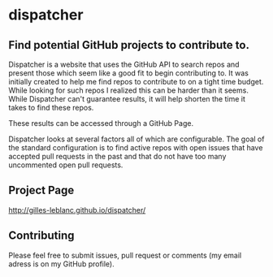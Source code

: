 dispatcher
==========

## Find potential GitHub projects to contribute to.

Dispatcher is a website that uses the GitHub API to search repos and present those which seem like a good fit to begin contributing to. It was initially created to help me find repos to contribute to on a tight time budget. While looking for such repos I realized this can be harder than it seems. While Dispatcher can't guarantee results, it will help shorten the time it takes to find these repos.

These results can be accessed through a GitHub Page.

Dispatcher looks at several factors all of which are configurable. The goal of the standard configuration is to find active repos with open issues that have accepted pull requests in the past and that do not have too many uncommented open pull requests.

## Project Page

http://gilles-leblanc.github.io/dispatcher/

## Contributing

Please feel free to submit issues, pull request or comments (my email adress is on my GitHub profile).
